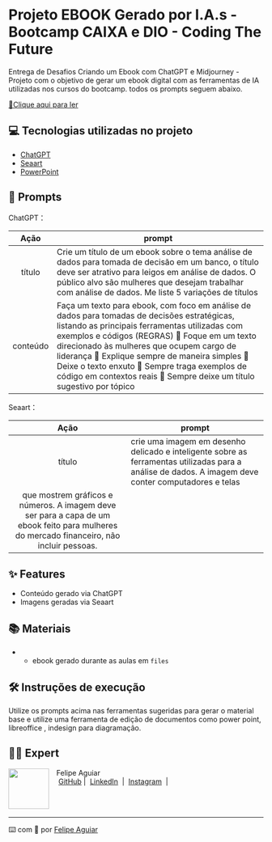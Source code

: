 # Projeto EBOOK Gerado por I.A.s - Bootcamp CAIXA e DIO - Coding The Future


Entrega de Desafios Criando um Ebook com ChatGPT e Midjourney - Projeto com o objetivo de gerar um ebook digital com as ferramentas de IA utilizadas nos cursos do bootcamp.  todos os prompts
seguem abaixo.

<a href="https://github.com/MicheliMatos/prompts-recipe-to-create-a-ebook/blob/main/Ebook%20An%C3%A1lise%20de%20Dados.pdf" title="View PDF now"> 📕Clique aqui para ler</a>

## 💻 Tecnologias utilizadas no projeto

- [ChatGPT](https://chat.openai.com/) 
- [Seaart](https://www.seaart.ai/pt)
- [PowerPoint](https://www.microsoft.com/en/microsoft-365/powerpoint)

## 🧠 Prompts


ChatGPT：

|   Ação   | prompt                                                                                                                                                                                                                                                                         |
| :------: | ------------------------------------------------------------------------------------------------------------------------------------------------------------------------------------------------------------------------------------------------------------------------------ |
|  título  | Crie um título de um ebook sobre o tema análise de dados para tomada de decisão em um banco,  o título deve ser atrativo para leigos em análise de dados. O público alvo são mulheres que desejam trabalhar com análise de dados. Me liste 5 variações de títulos                                                     |
| conteúdo | Faça um texto para ebook, com foco em análise de dados para tomadas de decisões estratégicas, listando as principais ferramentas utilizadas com exemplos e códigos (REGRAS) 	Foque em um texto direcionado às mulheres que ocupem cargo de liderança 	Explique sempre de maneira simples 	Deixe o texto enxuto 	Sempre traga exemplos de código em contextos reais 	Sempre deixe um título sugestivo por tópico |

Seaart：

|  Ação  | prompt                                                                                 |
| :----: | -------------------------------------------------------------------------------------- |
| título | crie uma imagem em desenho delicado e inteligente sobre as ferramentas utilizadas para a análise de dados. A imagem deve conter  computadores e telas 
            que mostrem gráficos e números. A imagem deve ser para a capa de um ebook feito para mulheres do mercado financeiro, não incluir pessoas. |

## ✨ Features

- Conteúdo gerado via ChatGPT
- Imagens geradas via Seaart

## 📚 Materiais

- - ebook gerado durante as aulas em `files`

## 🛠️ Instruções de execução

Utilize os prompts acima nas ferramentas sugeridas para gerar o material base e utilize uma ferramenta de edição de documentos como power point, libreoffice , indesign para diagramação.

## 👨‍💻 Expert

<p>
    <img 
      align=left 
      margin=10 
      width=80 
      src="https://avatars.githubusercontent.com/u/37452836?v=4"
    />
    <p>&nbsp&nbsp&nbspFelipe Aguiar<br>
    &nbsp&nbsp&nbsp
    <a href="https://github.com/felipeAguiarCode">
    GitHub</a>&nbsp;|&nbsp;
    <a href="www.linkedin.com/in/
felipe-exe">LinkedIn</a>
&nbsp;|&nbsp;
    <a href="https://www.instagram.com/felipeaguiar.exe/">
    Instagram</a>
&nbsp;|&nbsp;</p>
</p>
<br/><br/>
<p>

---

⌨️ com 💜 por [Felipe Aguiar](https://github.com/felipeAguiarCode)
